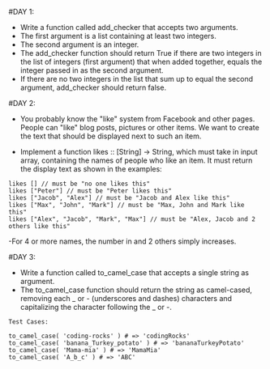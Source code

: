 #DAY 1:
- Write a function called add_checker that accepts two arguments.
- The first argument is a list containing at least two integers. 
- The second argument is an integer.
- The add_checker function should return True if there are two integers in the list of integers (first argument) that when added together, equals the integer passed in as the second argument.
- If there are no two integers in the list that sum up to equal the second argument, add_checker should return false.

#DAY 2:
- You probably know the "like" system from Facebook and other pages. People can "like" blog posts, pictures or other items. We want to create the text that should be displayed next to such an item.

- Implement a function likes :: [String] -> String, which must take in input array, containing the names of people who like an item. It must return the display text as shown in the examples:

```
likes [] // must be "no one likes this"
likes ["Peter"] // must be "Peter likes this"
likes ["Jacob", "Alex"] // must be "Jacob and Alex like this"
likes ["Max", "John", "Mark"] // must be "Max, John and Mark like this"
likes ["Alex", "Jacob", "Mark", "Max"] // must be "Alex, Jacob and 2 others like this"
```
-For 4 or more names, the number in and 2 others simply increases.

#DAY 3:
- Write a function called to_camel_case that accepts a single string as argument.
- The to_camel_case function should return the string as camel-cased, removing each _ or - (underscores and dashes) characters and capitalizing the character following the _ or -.

```
Test Cases:

to_camel_case( 'coding-rocks' ) # => 'codingRocks'
to_camel_case( 'banana_Turkey_potato' ) # => 'bananaTurkeyPotato'
to_camel_case( 'Mama-mia' ) # => 'MamaMia'
to_camel_case( 'A_b_c' ) # => 'ABC'
```